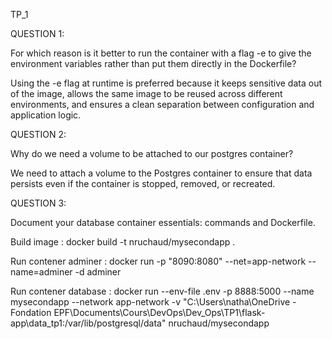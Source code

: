 TP_1

QUESTION 1:

For which reason is it better to run the container with a flag -e to give the environment variables rather than put them directly in the Dockerfile?

Using the -e flag at runtime is preferred because it keeps sensitive data out of the image, allows the same image to be reused across different environments, and ensures a clean separation between configuration and application logic.

QUESTION 2:

Why do we need a volume to be attached to our postgres container?

We need to attach a volume to the Postgres container to ensure that data persists even if the container is stopped, removed, or recreated.

QUESTION 3:

Document your database container essentials: commands and Dockerfile.

Build image : docker build -t nruchaud/mysecondapp .

Run contener adminer : docker run -p "8090:8080" --net=app-network --name=adminer -d adminer                     

Run contener database : docker run --env-file .env -p 8888:5000 --name mysecondapp --network app-network -v "C:\Users\natha\OneDrive - Fondation EPF\Documents\Cours\DevOps\Dev_Ops\TP1\flask-app\data_tp1:/var/lib/postgresql/data" nruchaud/mysecondapp
